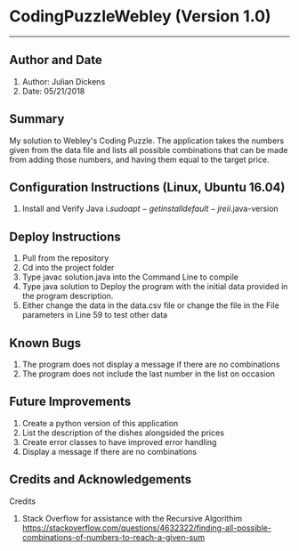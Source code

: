 # CodingPuzzleWebley (Version 1.0)
-------------------------------------------------------------------
Author and Date
-------------------------------------------------------------------
1. Author: Julian Dickens
2. Date: 05/21/2018

Summary
-------------------------------------------------------------------
My solution to Webley's Coding Puzzle. The application takes the numbers given from the data file and lists all possible combinations that can be made from adding those numbers, and having them equal to the target price.

Configuration Instructions (Linux, Ubuntu 16.04)
------------------------------------------------------------------
1. Install and Verify Java
	i.$sudo apt-get install default-jre
	ii.$java-version

Deploy Instructions
------------------------------------------------------------------
1. Pull from the repository
2. Cd into the project folder
3. Type javac solution.java into the Command Line to compile
4. Type java solution to Deploy the program with the initial data provided in the program description.
5. Either change the data in the data.csv file or change the file in the File parameters in Line 59 to test other data

Known Bugs
----------------------------------------------------------------
1. The program does not display a message if there are no combinations
2. The program does not include the last number in the list on occasion  

Future Improvements
------------------------------------------------------------------
1. Create a python version of this application
2. List the description of the dishes alongsided the prices
3. Create error classes to have improved error handling
4. Display a message if there are no combinations

Credits and Acknowledgements
-----------------------------------------------------------------
Credits
1. Stack Overflow for assistance with the Recursive Algorithim
https://stackoverflow.com/questions/4632322/finding-all-possible-combinations-of-numbers-to-reach-a-given-sum


